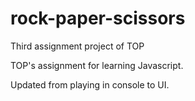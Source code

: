 # rock-paper-scissors

Third assignment project of TOP

TOP's assignment for learning Javascript.

Updated from playing in console to UI.
